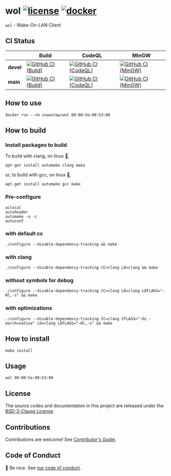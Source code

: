# wol [![license][license-image]][license-url] [![docker][docker-image]][docker-url]

`wol` - Wake-On-LAN Client

## CI Status

| | Build | CodeQL | MinGW |
| ---- | ---- | ---- | ---- |
| **devel** | [![GitHub CI (Build)][github-devel-build-image]][github-devel-build-url] | [![GitHub CI (CodeQL)][github-devel-codeql-image]][github-devel-codeql-url] | [![GitHub CI (MinGW)][github-devel-mingw-image]][github-devel-mingw-url] |
| **main** | [![GitHub CI (Build)][github-main-build-image]][github-main-build-url] | [![GitHub CI (CodeQL)][github-main-codeql-image]][github-main-codeql-url] | [![GitHub CI (MinGW)][github-main-mingw-image]][github-main-mingw-url] |

## How to use

```shell
docker run --rm snowstep/wol 00:00:5e:00:53:00
```

## How to build

### Install packages to build

To build with clang, on linux :penguin:,

```shell
apt-get install automake clang make
```

or, to build with gcc, on linux :penguin:,

```shell
apt-get install automake gcc make
```

### Pre-configure

```shell
aclocal
autoheader
automake -a -c
autoconf
```

### with default cc

```shell
./configure --disable-dependency-tracking && make
```

### with clang

```shell
./configure --disable-dependency-tracking CC=clang LD=clang && make
```

### without symbols for debug

```shell
./configure --disable-dependency-tracking CC=clang LD=clang LDFLAGS="-Wl,-s" && make
```

### with optimizations

```shell
./configure --disable-dependency-tracking CC=clang CFLAGS="-Oz -march=native" LD=clang LDFLAGS="-Wl,-s" && make
```

## How to install

```shell
make install
```

## Usage

```shell
wol 00:00:5e:00:53:00
```

## License

The source codes and documentation in this project are released under the [BSD-3-Clause License](https://github.com/kei-g/wol/blob/main/COPYING).

## Contributions

Contributions are welcome! See [Contributor's Guide](https://github.com/kei-g/wol/blob/main/CONTRIBUTING.md).

## Code of Conduct

:clap: Be nice. See [our code of conduct](https://github.com/kei-g/wol/blob/main/CODE_OF_CONDUCT.md).

[docker-image]:https://img.shields.io/docker/v/snowstep/wol?logo=docker
[docker-url]:https://hub.docker.com/r/snowstep/wol
[github-devel-build-image]:https://github.com/kei-g/wol/actions/workflows/build.yml/badge.svg?branch=devel
[github-devel-build-url]:https://github.com/kei-g/wol/actions/workflows/build.yml?query=branch%3Adevel
[github-devel-codeql-image]:https://github.com/kei-g/wol/actions/workflows/codeql.yml/badge.svg?branch=devel
[github-devel-codeql-url]:https://github.com/kei-g/wol/actions/workflows/codeql.yml?query=branch%3Adevel
[github-devel-mingw-image]:https://github.com/kei-g/wol/actions/workflows/mingw.yml/badge.svg?branch=devel
[github-devel-mingw-url]:https://github.com/kei-g/wol/actions/workflows/mingw.yml?query=branch%3Adevel
[github-main-build-image]:https://github.com/kei-g/wol/actions/workflows/build.yml/badge.svg?branch=main
[github-main-build-url]:https://github.com/kei-g/wol/actions/workflows/build.yml?query=branch%3Amain
[github-main-codeql-image]:https://github.com/kei-g/wol/actions/workflows/codeql.yml/badge.svg?branch=main
[github-main-codeql-url]:https://github.com/kei-g/wol/actions/workflows/codeql.yml?query=branch%3Amain
[github-main-mingw-image]:https://github.com/kei-g/wol/actions/workflows/mingw.yml/badge.svg?branch=main
[github-main-mingw-url]:https://github.com/kei-g/wol/actions/workflows/mingw.yml?query=branch%3Amain
[github-url]:https://github.com/kei-g/wol
[license-image]:https://img.shields.io/github/license/kei-g/wol
[license-url]:https://opensource.org/licenses/BSD-3-Clause
